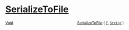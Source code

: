 # [SerializeToFile](./NetCoreSerializationHelper-100664085.md)



<sub>[Void](https://docs.microsoft.com/en-us/dotnet/api/System.Void)</sub><img width=200/><sub>[SerializeToFile](./NetCoreSerializationHelper-100664085.md) ( [`T`](./NetCoreSerializationHelper-100664085.md), [`String`](https://docs.microsoft.com/en-us/dotnet/api/System.String) )</sub><br>


